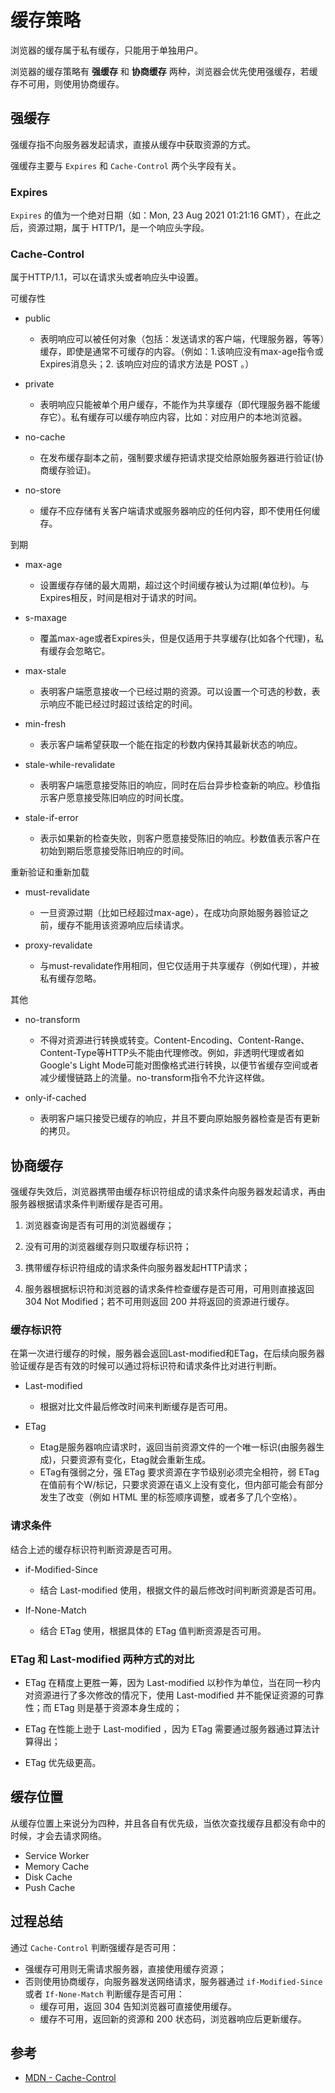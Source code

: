 # 缓存策略

浏览器的缓存属于私有缓存，只能用于单独用户。

浏览器的缓存策略有 **强缓存** 和 **协商缓存** 两种，浏览器会优先使用强缓存，若缓存不可用，则使用协商缓存。  

## 强缓存

强缓存指不向服务器发起请求，直接从缓存中获取资源的方式。

强缓存主要与 `Expires` 和 `Cache-Control` 两个头字段有关。

### Expires

`Expires` 的值为一个绝对日期（如：Mon, 23 Aug 2021 01:21:16 GMT），在此之后，资源过期，属于 HTTP/1，是一个响应头字段。

### Cache-Control

属于HTTP/1.1，可以在请求头或者响应头中设置。

可缓存性

- public
    - 表明响应可以被任何对象（包括：发送请求的客户端，代理服务器，等等）缓存，即使是通常不可缓存的内容。（例如：1.该响应没有max-age指令或Expires消息头；2. 该响应对应的请求方法是 POST 。）

- private
    - 表明响应只能被单个用户缓存，不能作为共享缓存（即代理服务器不能缓存它）。私有缓存可以缓存响应内容，比如：对应用户的本地浏览器。

- no-cache
    - 在发布缓存副本之前，强制要求缓存把请求提交给原始服务器进行验证(协商缓存验证)。

- no-store
    - 缓存不应存储有关客户端请求或服务器响应的任何内容，即不使用任何缓存。

到期

- max-age
    - 设置缓存存储的最大周期，超过这个时间缓存被认为过期(单位秒)。与Expires相反，时间是相对于请求的时间。

- s-maxage
    - 覆盖max-age或者Expires头，但是仅适用于共享缓存(比如各个代理)，私有缓存会忽略它。

- max-stale
    - 表明客户端愿意接收一个已经过期的资源。可以设置一个可选的秒数，表示响应不能已经过时超过该给定的时间。

- min-fresh
    - 表示客户端希望获取一个能在指定的秒数内保持其最新状态的响应。

- stale-while-revalidate
    - 表明客户端愿意接受陈旧的响应，同时在后台异步检查新的响应。秒值指示客户愿意接受陈旧响应的时间长度。

- stale-if-error
    - 表示如果新的检查失败，则客户愿意接受陈旧的响应。秒数值表示客户在初始到期后愿意接受陈旧响应的时间。

重新验证和重新加载

- must-revalidate
    - 一旦资源过期（比如已经超过max-age），在成功向原始服务器验证之前，缓存不能用该资源响应后续请求。

- proxy-revalidate
    - 与must-revalidate作用相同，但它仅适用于共享缓存（例如代理），并被私有缓存忽略。

其他

- no-transform
    - 不得对资源进行转换或转变。Content-Encoding、Content-Range、Content-Type等HTTP头不能由代理修改。例如，非透明代理或者如Google's Light Mode可能对图像格式进行转换，以便节省缓存空间或者减少缓慢链路上的流量。no-transform指令不允许这样做。

- only-if-cached
    - 表明客户端只接受已缓存的响应，并且不要向原始服务器检查是否有更新的拷贝。


## 协商缓存

强缓存失效后，浏览器携带由缓存标识符组成的请求条件向服务器发起请求，再由服务器根据请求条件判断缓存是否可用。

1. 浏览器查询是否有可用的浏览器缓存；

2. 没有可用的浏览器缓存则只取缓存标识符；

3. 携带缓存标识符组成的请求条件向服务器发起HTTP请求；

4. 服务器根据标识符和浏览器的请求条件检查缓存是否可用，可用则直接返回 304 Not Modified；若不可用则返回 200 并将返回的资源进行缓存。

### 缓存标识符

在第一次进行缓存的时候，服务器会返回Last-modified和ETag，在后续向服务器验证缓存是否有效的时候可以通过将标识符和请求条件比对进行判断。

- Last-modified
    - 根据对比文件最后修改时间来判断缓存是否可用。

- ETag
    - Etag是服务器响应请求时，返回当前资源文件的一个唯一标识(由服务器生成)，只要资源有变化，Etag就会重新生成。
    - ETag有强弱之分，强 ETag 要求资源在字节级别必须完全相符，弱 ETag在值前有个W/标记，只要求资源在语义上没有变化，但内部可能会有部分发生了改变（例如 HTML 里的标签顺序调整，或者多了几个空格）。

### 请求条件

结合上述的缓存标识符判断资源是否可用。

- if-Modified-Since
    - 结合 Last-modified 使用，根据文件的最后修改时间判断资源是否可用。

- If-None-Match
    - 结合 ETag 使用，根据具体的 ETag 值判断资源是否可用。

### ETag 和 Last-modified 两种方式的对比

- ETag 在精度上更胜一筹，因为 Last-modified 以秒作为单位，当在同一秒内对资源进行了多次修改的情况下，使用 Last-modified 并不能保证资源的可靠性；而 ETag 则是基于资源本身生成的；

- ETag 在性能上逊于 Last-modified ，因为 ETag 需要通过服务器通过算法计算得出；

- ETag 优先级更高。

## 缓存位置

从缓存位置上来说分为四种，并且各自有优先级，当依次查找缓存且都没有命中的时候，才会去请求网络。

- Service Worker
- Memory Cache
- Disk Cache
- Push Cache

## 过程总结

通过 `Cache-Control` 判断强缓存是否可用：
- 强缓存可用则无需请求服务器，直接使用缓存资源；
- 否则使用协商缓存，向服务器发送网络请求，服务器通过 `if-Modified-Since` 或者 `If-None-Match` 判断缓存是否可用：
    - 缓存可用，返回 304 告知浏览器可直接使用缓存。
    - 缓存不可用，返回新的资源和 200 状态码，浏览器响应后更新缓存。

## 参考

- [MDN - Cache-Control](https://developer.mozilla.org/zh-CN/docs/Web/HTTP/Headers/Cache-Control)
